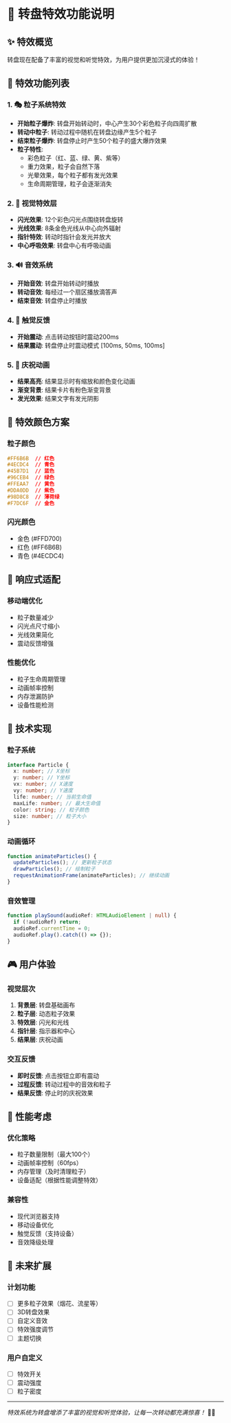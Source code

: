 # 🎨 转盘特效功能说明

## ✨ 特效概览

转盘现在配备了丰富的视觉和听觉特效，为用户提供更加沉浸式的体验！

## 🎯 特效功能列表

### 1. 🎭 粒子系统特效

- **开始粒子爆炸**: 转盘开始转动时，中心产生30个彩色粒子向四周扩散
- **转动中粒子**: 转动过程中随机在转盘边缘产生5个粒子
- **结束粒子爆炸**: 转盘停止时产生50个粒子的盛大爆炸效果
- **粒子特性**:
  - 彩色粒子（红、蓝、绿、黄、紫等）
  - 重力效果，粒子会自然下落
  - 光晕效果，每个粒子都有发光效果
  - 生命周期管理，粒子会逐渐消失

### 2. 🌟 视觉特效层

- **闪光效果**: 12个彩色闪光点围绕转盘旋转
- **光线效果**: 8条金色光线从中心向外辐射
- **指针特效**: 转动时指针会发光并放大
- **中心呼吸效果**: 转盘中心有呼吸动画

### 3. 🔊 音效系统

- **开始音效**: 转盘开始转动时播放
- **转动音效**: 每经过一个扇区播放滴答声
- **结束音效**: 转盘停止时播放

### 4. 📱 触觉反馈

- **开始震动**: 点击转动按钮时震动200ms
- **结果震动**: 转盘停止时震动模式 [100ms, 50ms, 100ms]

### 5. 🎉 庆祝动画

- **结果高亮**: 结果显示时有缩放和颜色变化动画
- **渐变背景**: 结果卡片有粉色渐变背景
- **发光效果**: 结果文字有发光阴影

## 🎨 特效颜色方案

### 粒子颜色

```css
#FF6B6B  // 红色
#4ECDC4  // 青色
#45B7D1  // 蓝色
#96CEB4  // 绿色
#FFEAA7  // 黄色
#DDA0DD  // 紫色
#98D8C8  // 薄荷绿
#F7DC6F  // 金色
```

### 闪光颜色

- 金色 (#FFD700)
- 红色 (#FF6B6B)
- 青色 (#4ECDC4)

## 📱 响应式适配

### 移动端优化

- 粒子数量减少
- 闪光点尺寸缩小
- 光线效果简化
- 震动反馈增强

### 性能优化

- 粒子生命周期管理
- 动画帧率控制
- 内存泄漏防护
- 设备性能检测

## 🔧 技术实现

### 粒子系统

```typescript
interface Particle {
  x: number; // X坐标
  y: number; // Y坐标
  vx: number; // X速度
  vy: number; // Y速度
  life: number; // 当前生命值
  maxLife: number; // 最大生命值
  color: string; // 粒子颜色
  size: number; // 粒子大小
}
```

### 动画循环

```typescript
function animateParticles() {
  updateParticles(); // 更新粒子状态
  drawParticles(); // 绘制粒子
  requestAnimationFrame(animateParticles); // 继续动画
}
```

### 音效管理

```typescript
function playSound(audioRef: HTMLAudioElement | null) {
  if (!audioRef) return;
  audioRef.currentTime = 0;
  audioRef.play().catch(() => {});
}
```

## 🎮 用户体验

### 视觉层次

1. **背景层**: 转盘基础画布
2. **粒子层**: 动态粒子效果
3. **特效层**: 闪光和光线
4. **指针层**: 指示器和中心
5. **结果层**: 庆祝动画

### 交互反馈

- **即时反馈**: 点击按钮立即有震动
- **过程反馈**: 转动过程中的音效和粒子
- **结果反馈**: 停止时的庆祝效果

## 🚀 性能考虑

### 优化策略

- 粒子数量限制（最大100个）
- 动画帧率控制（60fps）
- 内存管理（及时清理粒子）
- 设备适配（根据性能调整特效）

### 兼容性

- 现代浏览器支持
- 移动设备优化
- 触觉反馈（支持设备）
- 音效降级处理

## 🎯 未来扩展

### 计划功能

- [ ] 更多粒子效果（烟花、流星等）
- [ ] 3D转盘效果
- [ ] 自定义音效
- [ ] 特效强度调节
- [ ] 主题切换

### 用户自定义

- [ ] 特效开关
- [ ] 震动强度
- [ ] 粒子密度

---

_特效系统为转盘增添了丰富的视觉和听觉体验，让每一次转动都充满惊喜！_ 🎡✨
